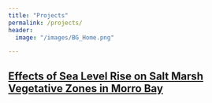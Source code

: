 ```yaml
---
title: "Projects"
permalink: /projects/
header:
  image: "/images/BG_Home.png"

---
```

[Effects of Sea Level Rise on Salt Marsh Vegetative Zones in Morro Bay](/projects/project_saltmarsh)
---
